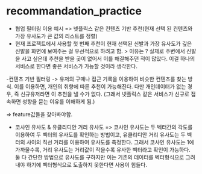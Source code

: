 # recommandation_practice

- 협업 필터링 이용 예시 => 넷플릭스 같은 컨텐츠 기반 추천(현재 선택 된 컨텐츠와 가장 유사도가 큰 값의 리스트를 정렬)
- 현재 프로젝트에서 사용할 첫 번째 추천이 현재 선택된 신발과 가장 유사도가 깊은 신발을 화면에 보여주는 걸 우선적으로 하려고 함. > 이유는 ? 실제로 주변에서 신발을 사고 싶은데 추천을 받을 곳이 없어서 이를 해결해주던 적이 많았다. 이걸 하나의 서비스로 한다면 좋은 서비스가 가능할 것이라 생각한다.


-컨텐츠 기반 필터링 -> 유저의 구매나 접근 기록을 이용하여 비슷한 컨텐츠를 찾는 방식. 이를 이용하면, 개인의 취향에 따른 추천이 가능해진다. 다만 개인데이터가 없는 경우, 즉 신규유저라면 이 추천을 낼 수가 없다. (그래서 넷플릭스 같은 서비스가 신규로 접속하면 성향을 묻는 이유를 이해하게 됨.)

=> feature값들을 찾아봐야함.

- 코사인 유사도 & 유클리디안 거리 유사도
=> 코사인 유사도는 두 벡터간의 각도를 이용하여 두 벡터의 유사도를 확인하는 방법이고, 유클리디안 거리 유사도는 두 벡터의 사이의 직선 거리를 이용하여 유사도를 측정한다.
 그래서 코사인 유사도는 1에 가까울수록, 거리 유사도는 거리값이 작을수록 유사한 벡터라고 확인이 가능하다.
 둘 다 간단한 방법으로 유사도를 구하지만 이는 기존의 데이터를 벡터형식으로 그려내야 하기에 벡터형식으로 도출하지 못한다면 사용이 힘들다.
